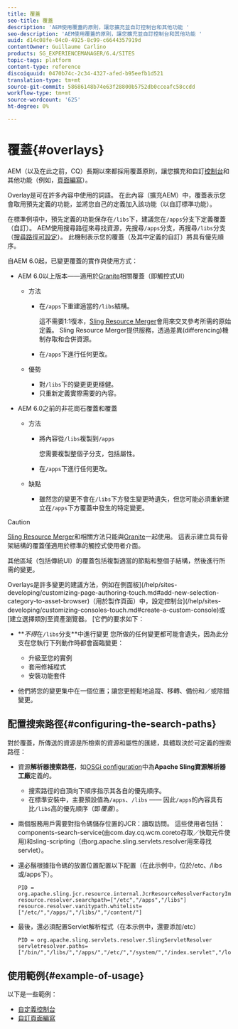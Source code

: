 ```yaml
---
title: 覆蓋
seo-title: 覆蓋
description: 'AEM使用覆蓋的原則，讓您擴充並自訂控制台和其他功能 '
seo-description: 'AEM使用覆蓋的原則，讓您擴充並自訂控制台和其他功能 '
uuid: d14c08fe-04c0-4925-8c99-c6644357919d
contentOwner: Guillaume Carlino
products: SG_EXPERIENCEMANAGER/6.4/SITES
topic-tags: platform
content-type: reference
discoiquuid: 0470b74c-2c34-4327-afed-b95eefb1d521
translation-type: tm+mt
source-git-commit: 58686148b74e63f28800b5752db0cceafc58ccdd
workflow-type: tm+mt
source-wordcount: '625'
ht-degree: 0%

---
```



# 覆蓋{#overlays}

AEM（以及在此之前，CQ）長期以來都採用覆蓋原則，讓您擴充和自訂[控制台](/help/sites-developing/customizing-consoles-touch.md)和其他功能（例如，[頁面編寫](/help/sites-developing/customizing-page-authoring-touch.md)）。

Overlay是可在許多內容中使用的詞語。 在此內容（擴充AEM）中，覆蓋表示您會取用預先定義的功能，並將您自己的定義加入該功能（以自訂標準功能）。

在標準例項中，預先定義的功能保存在`/libs`下，建議您在`/apps`分支下定義覆蓋（自訂）。 AEM使用搜尋路徑來尋找資源，先搜尋`/apps`分支，再搜尋`/libs`分支（[搜尋路徑可設定](#configuring-the-search-paths)）。 此機制表示您的覆蓋（及其中定義的自訂）將具有優先順序。

自AEM 6.0起，已變更覆蓋的實作與使用方式：

* AEM 6.0以上版本——適用於[Granite](https://helpx.adobe.com/experience-manager/6-4/sites/developing/using/reference-materials/granite-ui/api/index.html)相關覆蓋（即觸控式UI）

   * 方法

      * 在`/apps`下重建適當的`/libs`結構。

         這不需要1:1復本，[Sling Resource Merger](/help/sites-developing/sling-resource-merger.md)會用來交叉參考所需的原始定義。 Sling Resource Merger提供服務，透過差異(differencing)機制存取和合併資源。

      * 在`/apps`下進行任何更改。
   * 優勢

      * 對`/libs`下的變更更更穩健。
      * 只重新定義實際需要的內容。


* AEM 6.0之前的非花崗石覆蓋和覆蓋

   * 方法

      * 將內容從`/libs`複製到`/apps`

         您需要複製整個子分支，包括屬性。

      * 在`/apps`下進行任何更改。
   * 缺點

      * 雖然您的變更不會在`/libs`下方發生變更時遺失，但您可能必須重新建立在`/apps`下方覆蓋中發生的特定變更。


>[!CAUTION]
>
>[Sling Resource Merger](/help/sites-developing/sling-resource-merger.md)和相關方法只能與[Granite](https://helpx.adobe.com/experience-manager/6-4/sites/developing/using/reference-materials/granite-ui/api/index.html)一起使用。 這表示建立具有骨架結構的覆蓋僅適用於標準的觸控式使用者介面。
>
>其他區域（包括傳統UI）的覆蓋包括複製適當的節點和整個子結構，然後進行所需的變更。

Overlays是許多變更的建議方法，例如在側面板](/help/sites-developing/customizing-page-authoring-touch.md#add-new-selection-category-to-asset-browser)（用於製作頁面）中，設定控制台](/help/sites-developing/customizing-consoles-touch.md#create-a-custom-console)或[建立選擇類別至資產瀏覽器。 [它們的要求如下：

* ***不得*&#x200B;在`/libs`分支&#x200B;**中進行變更
您所做的任何變更都可能會遺失，因為此分支在您執行下列動作時都會面臨變更：

   * 升級至您的實例
   * 套用修補程式
   * 安裝功能套件

* 他們將您的變更集中在一個位置；讓您更輕鬆地追蹤、移轉、備份和／或除錯變更。

## 配置搜索路徑{#configuring-the-search-paths}

對於覆蓋，所傳送的資源是所檢索的資源和屬性的匯總，具體取決於可定義的搜索路徑：

* 資源&#x200B;**解析器搜索路徑**，如[OSGi configuration](/help/sites-deploying/configuring-osgi.md)中為&#x200B;**Apache Sling資源解析器工廠**&#x200B;定義的。

   * 搜索路徑的自頂向下順序指示其各自的優先順序。
   * 在標準安裝中，主要預設值為`/apps`、`/libs` —— 因此`/apps`的內容具有比`/libs`高的優先順序（即&#x200B;*覆蓋*）。

* 兩個服務用戶需要對指令碼儲存位置的JCR：讀取訪問。 這些使用者包括：components-search-service(由com.day.cq.wcm.coreto存取／快取元件使用)和sling-scripting（由org.apache.sling.servlets.resolver用來尋找servlet）。
* 還必鬚根據指令碼的放置位置配置以下配置（在此示例中，位於/etc、/libs或/apps下）。

   ```
   PID = org.apache.sling.jcr.resource.internal.JcrResourceResolverFactoryImpl
   resource.resolver.searchpath=["/etc","/apps","/libs"]
   resource.resolver.vanitypath.whitelist=["/etc/","/apps/","/libs/","/content/"]
   ```

* 最後，還必須配置Servlet解析程式（在本示例中，還要添加/etc）

   ```
   PID = org.apache.sling.servlets.resolver.SlingServletResolver  
   servletresolver.paths=["/bin/","/libs/","/apps/","/etc/","/system/","/index.servlet","/login.servlet","/services/"]
   ```

## 使用範例{#example-of-usage}

以下是一些範例：

* [自定義控制台](/help/sites-developing/customizing-consoles-touch.md)
* [自訂頁面編寫](/help/sites-developing/customizing-page-authoring-touch.md)

